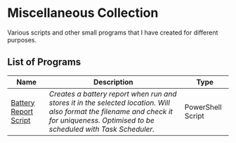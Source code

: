 # Miscellaneous Collection
Various scripts and other small programs that I have created for different purposes.

## List of Programs
Name | Description | Type
---- | ----------- | ----
[Battery Report Script](battery_report_script.ps1) | _Creates a battery report when run and stores it in the selected location. Will also format the filename and check it for uniqueness. Optimised to be scheduled with Task Scheduler._ | PowerShell Script
